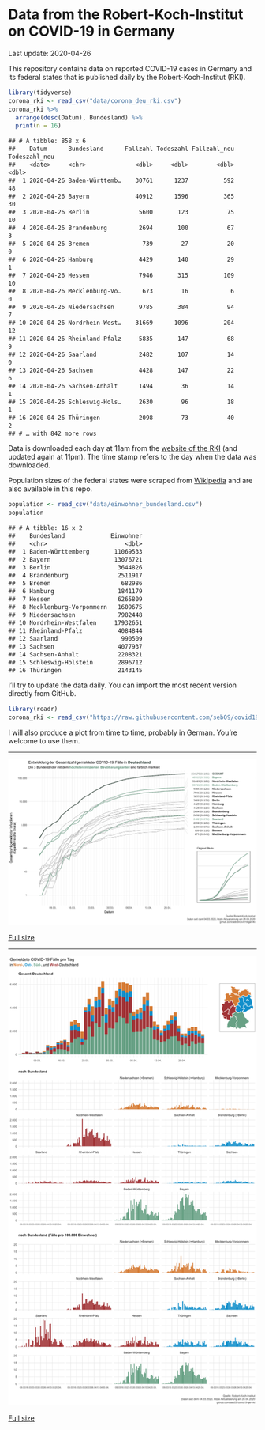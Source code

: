 Data from the Robert-Koch-Institut on COVID-19 in Germany
================
Last update: 2020-04-26

This repository contains data on reported COVID-19 cases in Germany and
its federal states that is published daily by the Robert-Koch-Institut
(RKI).

``` r
library(tidyverse)
corona_rki <- read_csv("data/corona_deu_rki.csv")
corona_rki %>% 
  arrange(desc(Datum), Bundesland) %>% 
  print(n = 16)
```

    ## # A tibble: 858 x 6
    ##    Datum      Bundesland      Fallzahl Todeszahl Fallzahl_neu Todeszahl_neu
    ##    <date>     <chr>              <dbl>     <dbl>        <dbl>         <dbl>
    ##  1 2020-04-26 Baden-Württemb…    30761      1237          592            48
    ##  2 2020-04-26 Bayern             40912      1596          365            30
    ##  3 2020-04-26 Berlin              5600       123           75            10
    ##  4 2020-04-26 Brandenburg         2694       100           67             3
    ##  5 2020-04-26 Bremen               739        27           20             0
    ##  6 2020-04-26 Hamburg             4429       140           29             1
    ##  7 2020-04-26 Hessen              7946       315          109            10
    ##  8 2020-04-26 Mecklenburg-Vo…      673        16            6             0
    ##  9 2020-04-26 Niedersachsen       9785       384           94             7
    ## 10 2020-04-26 Nordrhein-West…    31669      1096          204            12
    ## 11 2020-04-26 Rheinland-Pfalz     5835       147           68             9
    ## 12 2020-04-26 Saarland            2482       107           14             0
    ## 13 2020-04-26 Sachsen             4428       147           22             6
    ## 14 2020-04-26 Sachsen-Anhalt      1494        36           14             1
    ## 15 2020-04-26 Schleswig-Hols…     2630        96           18             1
    ## 16 2020-04-26 Thüringen           2098        73           40             2
    ## # … with 842 more rows

Data is downloaded each day at 11am from the [website of the
RKI](https://www.rki.de/DE/Content/InfAZ/N/Neuartiges_Coronavirus/Fallzahlen.html)
(and updated again at 11pm). The time stamp refers to the day when the
data was downloaded.

Population sizes of the federal states were scraped from
[Wikipedia](https://de.wikipedia.org/wiki/Liste_der_deutschen_Bundesl%C3%A4nder_nach_Bev%C3%B6lkerung)
and are also available in this repo.

``` r
population <- read_csv("data/einwohner_bundesland.csv")
population
```

    ## # A tibble: 16 x 2
    ##    Bundesland             Einwohner
    ##    <chr>                      <dbl>
    ##  1 Baden-Württemberg       11069533
    ##  2 Bayern                  13076721
    ##  3 Berlin                   3644826
    ##  4 Brandenburg              2511917
    ##  5 Bremen                    682986
    ##  6 Hamburg                  1841179
    ##  7 Hessen                   6265809
    ##  8 Mecklenburg-Vorpommern   1609675
    ##  9 Niedersachsen            7982448
    ## 10 Nordrhein-Westfalen     17932651
    ## 11 Rheinland-Pfalz          4084844
    ## 12 Saarland                  990509
    ## 13 Sachsen                  4077937
    ## 14 Sachsen-Anhalt           2208321
    ## 15 Schleswig-Holstein       2896712
    ## 16 Thüringen                2143145

I’ll try to update the data daily. You can import the most recent
version directly from GitHub.

``` r
library(readr)
corona_rki <- read_csv("https://raw.githubusercontent.com/seb09/covid19-ger-rki/master/data/corona_deu_rki.csv")
```

I will also produce a plot from time to time, probably in German. You’re
welcome to use them.

-----

<img src="plots/covid19-deu-rki-entwicklung.png">

[Full
size](https://github.com/seb09/covid19-ger-rki/raw/master/plots/covid19-deu-rki-entwicklung.png)

-----

<img src="plots/covid19-deu-rki-faelle-pro-tag.png">

[Full
size](https://github.com/seb09/covid19-ger-rki/raw/master/plots/covid19-deu-rki-faelle-pro-tag.png)
